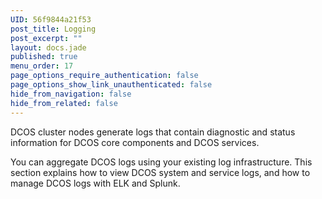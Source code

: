 ```yaml
---
UID: 56f9844a21f53
post_title: Logging
post_excerpt: ""
layout: docs.jade
published: true
menu_order: 17
page_options_require_authentication: false
page_options_show_link_unauthenticated: false
hide_from_navigation: false
hide_from_related: false
---
```

DCOS cluster nodes generate logs that contain diagnostic and status information for DCOS core components and DCOS services.

You can aggregate DCOS logs using your existing log infrastructure. This section explains how to view DCOS system and service logs, and how to manage DCOS logs with ELK and Splunk.